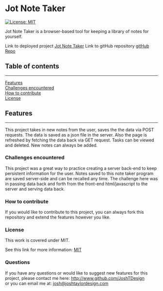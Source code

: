   
# Jot Note Taker
[![License: MIT](https://img.shields.io/badge/License-MIT-yellow.svg)](#licence)

Jot Note Taker is a browser-based tool for keeping a library of notes for yourself.

Link to deployed project
[Jot Note Taker](https://jt-note-taker.herokuapp.com/)
Link to gitHub repository
[gitHub Repo](https://github.com/JoshTDesign/jot-notes)


## Table of contents


***

[Features](#features)  
[Challenges encountered](#challenges-encountered)  
[How to contribute](#how-to-contribute)  
[License](#licence)  


## Features  

*** 

This project takes in new notes from the user, saves the the data via POST requests. The data is saved as a json file in the server. Also the page is refreshed by fetching the data back via GET request. Tasks can be viewed and deleted. New notes can always be added.

### Challenges encountered  
This project was a great way to practice creating a server back-end to keep persistent information for the user. Notes saved to this note taker program are saved server-side and can be recalled any time. The challenge here was in passing data back and forth from the front-end html/javascript to the server and serving data back.


### How to contribute  
If you would like to contribute to this project, you can always fork this repository and extend the features however you like.


### License  
This work is covered under MIT.

 See this link for more information:
[MIT](https://opensource.org/licenses/MIT)  


### Questions 
If you have any questions or would like to suggest new features for this project, please contact me here: 
http://www.github.com/JoshTDesign    
or you can email me at: josh@joshtaylordesign.com



